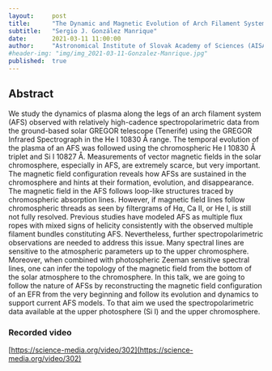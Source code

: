 ```yaml
---
layout:     post
title:      "The Dynamic and Magnetic Evolution of Arch Filament Systems"
subtitle:   "Sergio J. González Manrique"
date:       2021-03-11 11:00:00
author:     "Astronomical Institute of Slovak Academy of Sciences (AISAS)"
#header-img: "img/img_2021-03-11-Gonzalez-Manrique.jpg"
published:  true
---
```


## Abstract
We study the dynamics of plasma along the legs of an arch filament system (AFS) observed with relatively high-cadence spectropolarimetric data from the ground-based solar GREGOR telescope (Tenerife) using the GREGOR Infrared Spectrograph in the He I 10830 Å range. The temporal evolution of the plasma of an AFS was followed using the chromospheric He I 10830 Å triplet and Si I 10827 Å. Measurements of vector magnetic fields in the solar chromosphere, especially in AFS, are extremely scarce, but very important. The magnetic field configuration reveals how AFSs are sustained in the chromosphere and hints at their formation, evolution, and disappearance. The magnetic field in the AFS follows loop-like structures traced by chromospheric absorption lines. However, if magnetic field lines follow chromospheric threads as seen by filtergrams of H⍺, Ca II, or He I, is still not fully resolved. Previous studies have modeled AFS as multiple flux ropes with mixed signs of helicity consistently with the observed multiple filament bundles constituting AFS. Nevertheless, further spectropolarimetric observations are needed to address this issue. Many spectral lines are sensitive to the atmospheric parameters up to the upper chromosphere. Moreover, when combined with photospheric Zeeman sensitive spectral lines, one can infer the topology of the magnetic field from the bottom of the solar atmosphere to the chromosphere. In this talk, we are going to follow the nature of AFSs by reconstructing the magnetic field configuration of an EFR from the very beginning and follow its evolution and dynamics to support current AFS models. To that aim we used the spectropolarimetric data available at the upper photosphere (Si I) and the upper chromosphere.

### Recorded video

[https://science-media.org/video/302](https://science-media.org/video/302)
